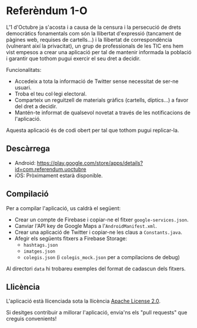 # Referèndum 1-O

L'1 d'Octubre ja s'acosta i a causa de la censura i la persecució de drets democràtics fonamentals com són la llibertat d'expressió (tancament de pàgines web, requises de cartells...) i la llibertat de correspondència (vulnerant així la privacitat), un grup de professionals de les TIC ens hem vist empesos a crear una aplicació per tal de mantenir informada la població i garantir que tothom pugui exercir el seu dret a decidir.

Funcionalitats:

* Accedeix a tota la informació de Twitter sense necessitat de ser-ne usuari.
* Troba el teu col·legi electoral.
* Comparteix un reguitzell de materials gràfics (cartells, díptics...) a favor del dret a decidir.
* Mantén-te informat de qualsevol novetat a través de les notificacions de l'aplicació.

Aquesta aplicació és de codi obert per tal que tothom pugui replicar-la.

## Descàrrega

* Android: https://play.google.com/store/apps/details?id=com.referendum.uoctubre
* iOS: Pròximament estarà disponible.

## Compilació

Per a compilar l'aplicació, us caldrà el següent:
* Crear un compte de Firebase i copiar-ne el fitxer `google-services.json`.
* Canviar l'API key de Google Maps a l'`AndroidManifest.xml`.
* Crear una aplicació de Twitter i copiar-ne les claus a `Constants.java`.
* Afegir els següents fitxers a Firebase Storage:
  * `hashtags.json`
  * `imatges.json`
  * `colegis.json` (i `colegis_mock.json` per a compilacions de debug)

Al directori `data` hi trobareu exemples del format de cadascun dels fitxers.

## Llicència

L'aplicació està llicenciada sota la llicència [Apache License 2.0](https://github.com/mosquitolabs/referendum_1o/blob/master/LICENSE).

Si desitges contribuir a millorar l'aplicació, envia'ns els "pull requests" que creguis convenients!